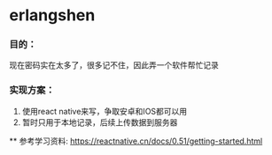 # erlangshen
### 目的：
现在密码实在太多了，很多记不住，因此弄一个软件帮忙记录

### 实现方案：
1. 使用react native来写，争取安卓和IOS都可以用
2. 暂时只用于本地记录，后续上传数据到服务器

** 参考学习资料: https://reactnative.cn/docs/0.51/getting-started.html
